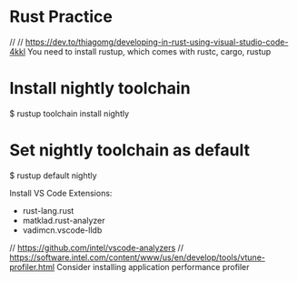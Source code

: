 # Rust Practice

// // https://dev.to/thiagomg/developing-in-rust-using-visual-studio-code-4kkl
You need to install rustup, which comes with rustc, cargo, rustup

# Install nightly toolchain
$ rustup toolchain install nightly

# Set nightly toolchain as default
$ rustup default nightly

Install VS Code Extensions:
- rust-lang.rust
- matklad.rust-analyzer
- vadimcn.vscode-lldb

// https://github.com/intel/vscode-analyzers
// https://software.intel.com/content/www/us/en/develop/tools/vtune-profiler.html
Consider installing application performance profiler